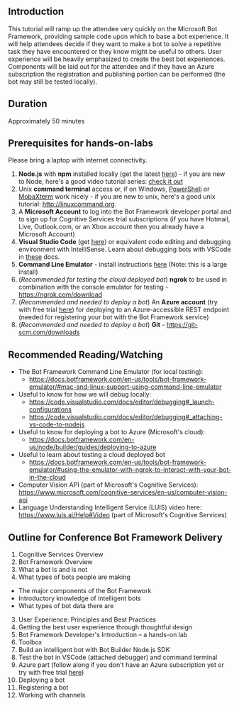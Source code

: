 ## Introduction

This tutorial will ramp up the attendee very quickly on the Microsoft Bot Framework, providing sample code upon which to base a bot experience.  It will help attendees decide if they want to make a bot to solve a repetitive task they have encountered or they know might be useful to others.  User experience will be heavily emphasized to create the best bot experiences.  Components will be laid out for the attendee and if they have an Azure subscription the registration and publishing portion can be performed (the bot may still be tested locally).

## Duration

Approximately 50 minutes

## Prerequisites for hands-on-labs

Please bring a laptop with internet connectivity.

1. **Node.js** with **npm** installed locally (get the latest [here](https://nodejs.org/en/download/)) - if you are new to Node, here's a good video tutorial series: [check it out](https://www.youtube.com/playlist?list=PL6gx4Cwl9DGBMdkKFn3HasZnnAqVjzHn_)
2. Unix **command terminal** access or, if on Windows, [PowerShell](https://github.com/PowerShell/PowerShell#get-powershell) or [MobaXterm](http://mobaxterm.mobatek.net/) work nicely - if you are new to unix, here's a good unix tutorial: http://linuxcommand.org.
3. A **Microsoft Account** to log into the Bot Framework developer portal and to sign up for Cognitive Services trial subscriptions (if you have Hotmail, Live, Outlook.com, or an Xbox account then you already have a Microsoft Account)
4. **Visual Studio Code** (get [here](https://code.visualstudio.com/download)) or equivalent code editing and debugging environment with IntelliSense.  Learn about debugging bots with VSCode in [these](https://docs.botframework.com/en-us/node/builder/guides/debug-locally-with-vscode/) docs.
5. **Command Line Emulator** - install instructions [here](https://docs.botframework.com/en-us/tools/bot-framework-emulator/#mac-and-linux-support-using-command-line-emulator) (Note:  this is a large install)
6. (*Recommended for testing the cloud deployed bot*) **ngrok** to be used in combination with the console emulator for testing - https://ngrok.com/download
7. (*Recommended and needed to deploy a bot*) An **Azure account** (try with free trial [here](https://azure.microsoft.com/en-us/free/)) for deploying to an Azure-accessible REST endpoint (needed for registering your bot with the Bot Framework service)
8.  (*Recommended and needed to deploy a bot*) **Git** - https://git-scm.com/downloads


## Recommended Reading/Watching

* The Bot Framework Command Line Emulator (for local testing):
  - https://docs.botframework.com/en-us/tools/bot-framework-emulator/#mac-and-linux-support-using-command-line-emulator
* Useful to know for how we will debug locally:
  - https://code.visualstudio.com/docs/editor/debugging#_launch-configurations
  - https://code.visualstudio.com/docs/editor/debugging#_attaching-vs-code-to-nodejs
* Useful to know for deploying a bot to Azure (Microsoft's cloud):
  - https://docs.botframework.com/en-us/node/builder/guides/deploying-to-azure
* Useful to learn about testing a cloud deployed bot
  - https://docs.botframework.com/en-us/tools/bot-framework-emulator/#using-the-emulator-with-ngrok-to-interact-with-your-bot-in-the-cloud
* Computer Vision API (part of Microsoft's Cognitive Services):  https://www.microsoft.com/cognitive-services/en-us/computer-vision-api
* Language Understanding Intelligent Service (LUIS) video here:  https://www.luis.ai/Help#Video (part of Microsoft's Cognitive Services)

## Outline for Conference Bot Framework Delivery

1. Cognitive Services Overview
1. Bot Framework Overview
  1. What a bot is and is not
  1.	What types of bots people are making
  *	The major components of the Bot Framework
  *	Introductory knowledge of intelligent bots
  *	What types of bot data there are
3. User Experience:  Principles and Best Practices
  1. Getting the best user experience through thoughtful design
4. Bot Framework Developer's Introduction – a hands-on lab
  1. Toolbox
  2. Build an intelligent bot with Bot Builder Node.js SDK
  3. Test the bot in VSCode (attached debugger) and command terminal
5. Azure part (follow along if you don't have an Azure subscription yet or try with free trial [here](https://azure.microsoft.com/en-us/free/))
  4. Deploying a bot
  5. Registering a bot
  7. Working with channels